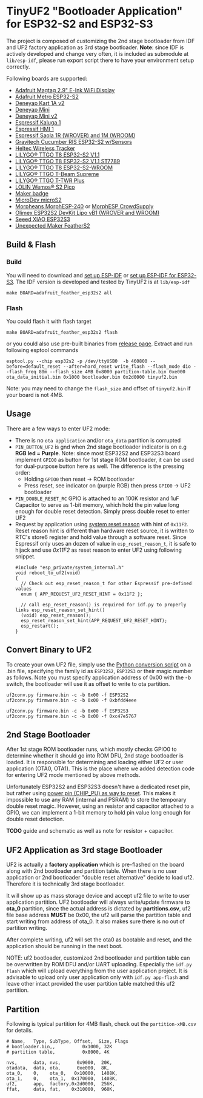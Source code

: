# TinyUF2 "Bootloader Application" for ESP32-S2 and ESP32-S3

The project is composed of customizing the 2nd stage bootloader from IDF and UF2 factory application as 3rd stage bootloader. **Note**: since IDF is actively developed and change very often, it is included as submodule at `lib/esp-idf`, please run export script there to have your environment setup correctly.

Following boards are supported:

- [Adafruit Magtag 2.9" E-Ink WiFi Display](https://www.adafruit.com/product/4800)
- [Adafruit Metro ESP32-S2](https://www.adafruit.com/product/4775)
- [Deneyap Kart 1A v2](https://magaza.deneyapkart.org/tr/product/detail/deneyap-kart-1a-v2-type-c)
- [Deneyap Mini](https://magaza.deneyapkart.org/tr/product/detail/deneyap-mini)
- [Deneyap Mini v2](https://magaza.deneyapkart.org/tr/product/detail/deneyap-mini-v2-type-c)
- [Espressif Kaluga 1](https://docs.espressif.com/projects/esp-idf/en/latest/esp32s2/hw-reference/esp32s2/user-guide-esp32-s2-kaluga-1-kit.html)
- [Espressif HMI 1](https://github.com/espressif/esp-dev-kits/tree/master/esp32-s2-hmi-devkit-1)
- [Espressif Saola 1R (WROVER) and 1M (WROOM)](https://docs.espressif.com/projects/esp-idf/en/latest/esp32s2/hw-reference/esp32s2/user-guide-saola-1-v1.2.html)
- [Gravitech Cucumber RIS ESP32-S2 w/Sensors ](https://www.gravitech.us/curisdebowis.html)
- [Heltec Wireless Tracker](https://heltec.org/project/wireless-tracker)
- [LILYGO® TTGO T8 ESP32-S2 V1.1](http://www.lilygo.cn/prod_view.aspx?TypeId=50063&Id=1300&FId=t3:50063:3)
- [LILYGO® TTGO T8 ESP32-S2 V1.1 ST7789 ](http://www.lilygo.cn/prod_view.aspx?TypeId=50033&Id=1321&FId=t3:50033:3)
- [LILYGO® TTGO T8 ESP32-S2-WROOM](http://www.lilygo.cn/prod_view.aspx?TypeId=50063&Id=1320&FId=t3:50063:3)
- [LILYGO® TTGO T-Beam Supreme](https://www.lilygo.cc/products/softrf-t-beamsupreme)
- [LILYGO® TTGO T-TWR Plus](https://www.lilygo.cc/products/t-twr-plus)
- [LOLIN Wemos® S2 Pico](https://www.wemos.cc/en/latest/s2/s2_pico.html)
- [Maker badge](https://github.com/dronecz/maker_badge)
- [MicroDev microS2](https://github.com/microDev1/microS2/wiki)
- [Morpheans MorphESP-240](https://github.com/ccadic/ESP32-S2-DevBoardTFT) or  [MorphESP CrowdSupply](https://www.crowdsupply.com/morpheans/morphesp-240)
- [Olimex ESP32S2 DevKit Lipo vB1 (WROVER and WROOM)](https://www.olimex.com/Products/IoT/ESP32-S2/ESP32-S2-DevKit-Lipo/open-source-hardware)
- [Seeed XIAO ESP32S3](https://www.seeedstudio.com/XIAO-ESP32S3-p-5627.html)
- [Unexpected Maker FeatherS2](https://feathers2.io)


## Build & Flash

### Build

You will need to download and [set up ESP-IDF](https://docs.espressif.com/projects/esp-idf/en/latest/esp32s2/get-started/) or [set up ESP-IDF for ESP32-S3](https://docs.espressif.com/projects/esp-idf/en/latest/esp32s3/get-started/). The IDF version is developed and tested by TinyUF2 is at `lib/esp-idf`

```
make BOARD=adafruit_feather_esp32s2 all
```

### Flash

You could flash it with flash target

```
make BOARD=adafruit_feather_esp32s2 flash
```

or you could also use pre-built binaries from [release page](https://github.com/adafruit/tinyuf2/releases). Extract and run following esptool commands

```
esptool.py --chip esp32s2 -p /dev/ttyUSB0  -b 460800 --before=default_reset --after=hard_reset write_flash --flash_mode dio --flash_freq 80m --flash_size 4MB 0x8000 partition-table.bin 0xe000 ota_data_initial.bin 0x1000 bootloader.bin 0x2d0000 tinyuf2.bin
```

Note: you may need to change the `flash_size` and offset of `tinyuf2.bin` if your board is not 4MB.

## Usage

There are a few ways to enter UF2 mode:

- There is no `ota application` and/or `ota_data` partition is corrupted
- `PIN_BUTTON_UF2` is gnd when 2nd stage bootloader indicator is on e.g **RGB led = Purple**. Note: since most ESP32S2 and ESP32S3 board implement `GPIO0` as button for 1st stage ROM bootloader, it can be used for dual-purpose button here as well. The difference is the pressing order:
  - Holding `GPIO0` then reset -> ROM bootloader
  - Press reset, see indicator on (purple RGB) then press `GPIO0` -> UF2 bootloader
- `PIN_DOUBLE_RESET_RC` GPIO is attached to an 100K resistor and 1uF Capacitor to serve as 1-bit memory, which hold the pin value long enough for double reset detection. Simply press double reset to enter UF2
- Request by application using [system reset reason](https://docs.espressif.com/projects/esp-idf/en/latest/esp32/api-reference/system/system.html?highlight=esp_reset_reason#reset-reason) with hint of `0x11F2`. Reset reason hint is different than hardware reset source, it is written to RTC's store6 register and hold value through a software reset. Since Espressif only uses an dozen of value in `esp_reset_reason_t`, it is safe to hijack and use *0x11F2* as reset reason to enter UF2 using following snippet.
  ```
  #include "esp_private/system_internal.h"
  void reboot_to_uf2(void)
  {
    // Check out esp_reset_reason_t for other Espressif pre-defined values
    enum { APP_REQUEST_UF2_RESET_HINT = 0x11F2 };

    // call esp_reset_reason() is required for idf.py to properly links esp_reset_reason_set_hint()
    (void) esp_reset_reason();
    esp_reset_reason_set_hint(APP_REQUEST_UF2_RESET_HINT);
    esp_restart();
  }
  ```

## Convert Binary to UF2

To create your own UF2 file, simply use the [Python conversion script](https://github.com/Microsoft/uf2/blob/master/utils/uf2conv.py) on a .bin file, specifying the family id as `ESP32S2`, `ESP32S3` or their magic number as follows. Note you must specify application address of 0x00 with the -b switch, the bootloader will use it as offset to write to ota partition.

```
uf2conv.py firmware.bin -c -b 0x00 -f ESP32S2
uf2conv.py firmware.bin -c -b 0x00 -f 0xbfdd4eee

uf2conv.py firmware.bin -c -b 0x00 -f ESP32S3
uf2conv.py firmware.bin -c -b 0x00 -f 0xc47e5767

```

## 2nd Stage Bootloader

After 1st stage ROM bootloader runs, which mostly checks GPIO0 to determine whether it should go into ROM DFU, 2nd stage bootloader is loaded. It is responsible for determining and loading either UF2 or user application (OTA0, OTA1). This is the place where we added detection code for entering UF2 mode mentioned by above methods.

Unfortunately ESP32S2 and ESP32S3 doesn't have a dedicated reset pin, but rather using [power pin (CHIP_PU) as way to reset](https://github.com/espressif/esp-idf/issues/494#issuecomment-291921540). This makes it impossible to use any RAM (internal and PSRAM) to store the temporary double reset magic. However, using an resistor and capacitor attached to a GPIO, we can implement a 1-bit memory to hold pin value long enough for double reset detection.

**TODO** guide and schematic as well as note for resistor + capacitor.

## UF2 Application as 3rd stage Bootloader

UF2 is actually a **factory application** which is pre-flashed on the board along with 2nd bootloader and partition table. When there is no user application or 2nd bootloader "double reset alternative" decide to load uf2. Therefore it is technically 3rd stage bootloader.

It will show up as mass storage device and accept uf2 file to write to user application partition. UF2 bootloader will always write/update firmware to **ota_0** partition, since the actual address is dictated by **partitions.csv**, uf2 file base address **MUST** be 0x00, the uf2 will parse the partition table and start writing from address of ota_0. It also makes sure there is no out of partition writing.

After complete writing, uf2 will set the ota0 as bootable and reset, and the application should be running in the next boot.

NOTE: uf2 bootloader, customized 2nd bootloader and partition table can be overwritten by ROM DFU and/or UART uploading. Especially the `idf.py flash` which will upload everything from the user application project. It is advisable to upload only user application only with `idf.py app-flash` and leave other intact provided the user partition table matched this uf2 partition.

## Partition

Following is typical partition for 4MB flash, check out the `partition-xMB.csv` for details.

```
# Name,   Type, SubType, Offset,  Size, Flags
# bootloader.bin,,          0x1000, 32K
# partition table,          0x8000, 4K

nvs,      data, nvs,      0x9000,  20K,
otadata,  data, ota,      0xe000,  8K,
ota_0,    0,    ota_0,   0x10000,  1408K,
ota_1,    0,    ota_1,  0x170000,  1408K,
uf2,      app,  factory,0x2d0000,  256K,
ffat,     data, fat,    0x310000,  960K,
```
